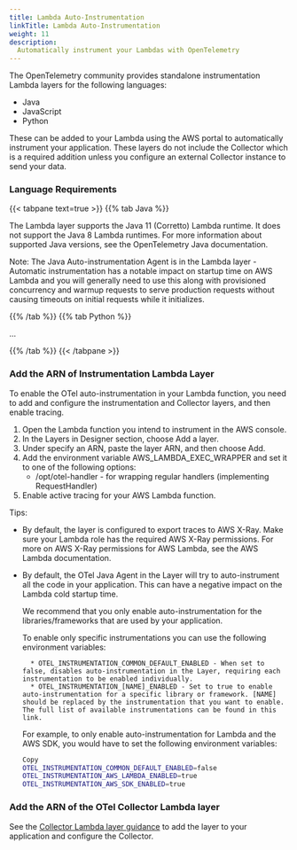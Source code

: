 ```yaml
---
title: Lambda Auto-Instrumentation
linkTitle: Lambda Auto-Instrumentation
weight: 11
description:
  Automatically instrument your Lambdas with OpenTelemetry 
---
```


The OpenTelemetry community provides standalone instrumentation Lambda layers for the following languages:

* Java
* JavaScript
* Python

These can be added to your Lambda using the AWS portal to automatically instrument your application. These layers do not include the Collector which is a required addition unless you configure an external Collector instance to send your data.

### Language Requirements

<!-- prettier-ignore -->
{{< tabpane text=true >}}
{{% tab Java %}}

The Lambda layer supports the Java 11 (Corretto) Lambda runtime. It does not support the Java 8 Lambda runtimes. For more information about supported Java versions, see the OpenTelemetry Java documentation.

Note: The Java Auto-instrumentation Agent is in the Lambda layer - Automatic instrumentation has a notable impact on startup time on AWS Lambda and you will generally need to use this along with provisioned concurrency and warmup requests to serve production requests without causing timeouts on initial requests while it initializes.

<!-- prettier-ignore -->
{{% /tab %}}
{{% tab Python %}}

...

<!-- prettier-ignore -->
{{% /tab %}}
{{< /tabpane >}}

### Add the ARN of Instrumentation Lambda Layer

To enable the OTel auto-instrumentation in your Lambda function, you need to add and configure the instrumentation and Collector layers, and then enable tracing.

1. Open the Lambda function you intend to instrument in the AWS console.
2. In the Layers in Designer section, choose Add a layer.
3. Under specify an ARN, paste the layer ARN, and then choose Add.
4. Add the environment variable AWS_LAMBDA_EXEC_WRAPPER and set it to one of the following options:
    * /opt/otel-handler - for wrapping regular handlers (implementing RequestHandler)
5. Enable active tracing for your AWS Lambda function.

Tips:

* By default, the layer is configured to export traces to AWS X-Ray. Make sure your Lambda role has the required AWS X-Ray permissions. For more on AWS X-Ray permissions for AWS Lambda, see the AWS Lambda documentation.

* By default, the OTel Java Agent in the Layer will try to auto-instrument all the code in your application. This can have a negative impact on the Lambda cold startup time.

    We recommend that you only enable auto-instrumentation for the libraries/frameworks that are used by your application.

    To enable only specific instrumentations you can use the following environment variables:

        * OTEL_INSTRUMENTATION_COMMON_DEFAULT_ENABLED - When set to false, disables auto-instrumentation in the Layer, requiring each instrumentation to be enabled individually.
        * OTEL_INSTRUMENTATION_[NAME]_ENABLED - Set to true to enable auto-instrumentation for a specific library or framework. [NAME] should be replaced by the instrumentation that you want to enable. The full list of available instrumentations can be found in this link.

    For example, to only enable auto-instrumentation for Lambda and the AWS SDK, you would have to set the following environment variables:

    ```bash
    Copy
    OTEL_INSTRUMENTATION_COMMON_DEFAULT_ENABLED=false
    OTEL_INSTRUMENTATION_AWS_LAMBDA_ENABLED=true
    OTEL_INSTRUMENTATION_AWS_SDK_ENABLED=true
    ```

### Add the ARN of the OTel Collector Lambda layer

See the [Collector Lambda layer guidance](lambda-manual-instrument) to add the layer to your application and configure the Collector.
